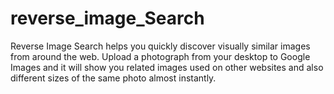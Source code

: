 # reverse_image_Search
Reverse Image Search helps you quickly discover visually similar images from around the web. Upload a photograph from your desktop to Google Images and it will show you related images used on other websites and also different sizes of the same photo almost instantly.
